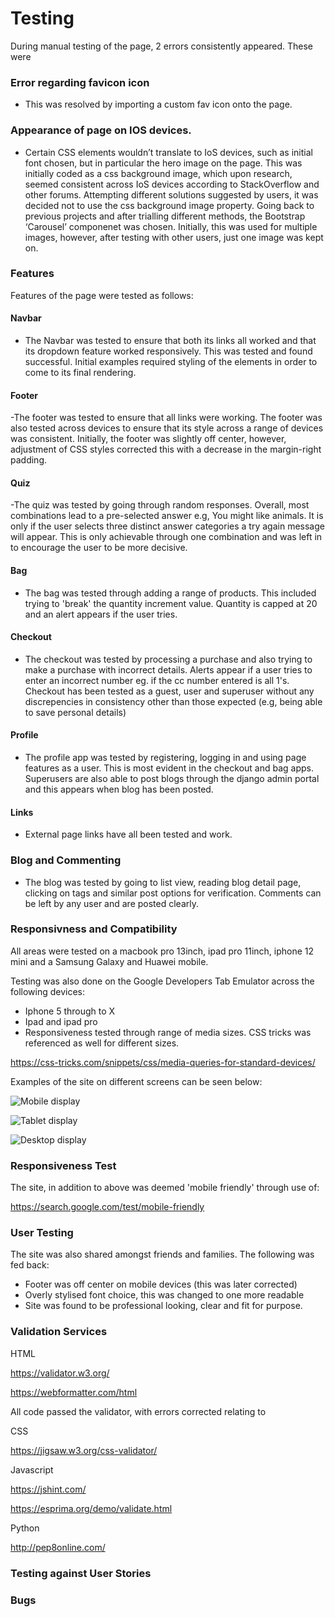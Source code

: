 # Testing
During manual testing of the page, 2 errors consistently appeared.  These were

### Error regarding favicon icon

* This was resolved by importing a custom fav icon onto the page.

### Appearance of page on IOS devices.

* Certain CSS elements wouldn’t translate to IoS devices, such as initial font chosen, but in particular the hero image on the page.  This was initially coded as a css background image, which upon research, seemed consistent across IoS devices according to StackOverflow and other forums.  Attempting different solutions suggested by users, it was decided not to use the css background image property.  Going back to previous projects and after trialling different methods, the Bootstrap ‘Carousel’ componenet was chosen.  Initially, this was used for multiple images, however, after testing with other users, just one image was kept on.



### Features

Features of the page were tested as follows:

#### Navbar
- The Navbar was tested to ensure that both its links all worked and that its dropdown
feature worked responsively.  This was tested and found successful.  Initial examples 
required styling of the elements in order to come to its final rendering.

#### Footer
-The footer was tested to ensure that all links were working.  The footer was also
tested across devices to ensure that its style across a range of devices was consistent.
Initially, the footer was slightly off center, however, adjustment of CSS styles
corrected this with a decrease in the margin-right padding.

#### Quiz
-The quiz was tested by going through random responses.  Overall, most combinations lead to 
a pre-selected answer e.g, You might like animals.  It is only if the user selects three distinct
answer categories a try again message will appear.  This is only achievable through one combination 
and was left in to encourage the user to be more decisive.

#### Bag 
- The bag was tested through adding a range of products.  This included trying to 'break' the
quantity increment value.  Quantity is capped at 20 and an alert appears if the user tries.

#### Checkout
- The checkout was tested by processing a purchase and also trying to make a purchase with
incorrect details.  Alerts appear if a user tries to enter an incorrect number eg. 
if the cc number entered is all 1's.  Checkout has been tested as a guest, user and 
superuser without any discrepencies in consistency other than those expected (e.g, 
being able to save personal details)

#### Profile
- The profile app was tested by registering, logging in and using page features as 
a user.  This is most evident in the checkout and bag apps.  Superusers are also able
to post blogs through the django admin portal and this appears when blog has been posted.


#### Links
- External page links have all been tested and work.

### Blog and Commenting

- The blog was tested by going to list view, reading blog detail page, clicking on tags and
similar post options for verification.  Comments can be left by any user and are posted clearly.


### Responsivness and Compatibility

All areas were tested on a macbook pro 13inch, ipad pro 11inch, iphone 12 mini and a Samsung Galaxy and Huawei mobile.  

Testing was also done on the Google Developers Tab Emulator across the following devices:

- Iphone 5 through to X
- Ipad and ipad pro
- Responsiveness tested through range of media sizes.  CSS tricks was referenced as well for different
sizes.

https://css-tricks.com/snippets/css/media-queries-for-standard-devices/

Examples of the site on different screens can be seen below:



![Mobile display](https://github.com/samc85/redfox_studios/blob/master/media/phone.png)


![Tablet display](https://github.com/samc85/redfox_studios/blob/master/media/tablet.png)


![Desktop display](https://github.com/samc85/redfox_studios/blob/master/media/desktop1.png)


### Responsiveness Test

The site, in addition to above was deemed 'mobile friendly' through use of:

https://search.google.com/test/mobile-friendly 

### User Testing

The site was also shared amongst friends and families.  The following was fed back:

- Footer was off center on mobile devices (this was later corrected)
- Overly stylised font choice, this was changed to one more readable
- Site was found to be professional looking, clear and fit for purpose.

### Validation Services

HTML

https://validator.w3.org/

https://webformatter.com/html


All code passed the validator, with errors corrected relating to 

CSS

https://jigsaw.w3.org/css-validator/

Javascript

https://jshint.com/

https://esprima.org/demo/validate.html

Python

http://pep8online.com/


### Testing against User Stories



### Bugs